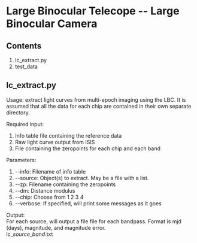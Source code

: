 Large Binocular Telecope -- Large Binocular Camera
==================================================
Contents
--------
1. lc_extract.py
2. test_data

lc_extract.py
-------------
Usage: extract light curves from multi-epoch imaging using the LBC. It is assumed that all the data for each chip are contained in their own separate directory.  

Required input:  

1. Info table file containing the reference data
2. Raw light curve output from ISIS  
3. File containing the zeropoints for each chip and each band  

Parameters:  
1. --info: Filename of info table
2. --source: Object(s) to extract. May be a file with a list. 
3. --zp: Filename containing the zeropoints
4. --dm: Distance modulus
5. --chip: Choose from 1 2 3 4
6. --verbose: If specified, will print some messages as it goes  

Output:  
For each source, will output a file file for each bandpass.  Format is mjd (days), magnitude, and magnitude error.  
lc_<i>source</i>_<i>band</i>.txt
